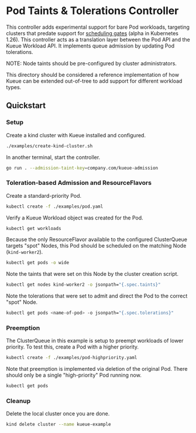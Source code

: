 # Pod Taints & Tolerations Controller

This controller adds experimental support for bare Pod workloads, targeting clusters that predate support for [scheduling gates](https://kubernetes.io/blog/2022/12/26/pod-scheduling-readiness-alpha/) (alpha in Kubernetes 1.26). This controller acts as a translation layer between the Pod API and the Kueue Workload API. It implements queue admission by updating Pod tolerations.

NOTE: Node taints should be pre-configured by cluster administrators.

This directory should be considered a reference implementation of how Kueue can be extended out-of-tree to add support for different workload types.

## Quickstart

### Setup

Create a kind cluster with Kueue installed and configured.

```bash
./examples/create-kind-cluster.sh
```

In another terminal, start the controller.

```bash
go run . --admission-taint-key=company.com/kueue-admission
````

### Toleration-based Admission and ResourceFlavors

Create a standard-priority Pod.

```bash
kubectl create -f ./examples/pod.yaml
```

Verify a Kueue Workload object was created for the Pod.

```bash
kubectl get workloads
```

Because the only ResourceFlavor available to the configured ClusterQueue targets "spot" Nodes, this Pod should be scheduled on the matching Node (`kind-worker2`).

```bash
kubectl get pods -o wide
```

Note the taints that were set on this Node by the cluster creation script.

```bash
kubectl get nodes kind-worker2 -o jsonpath="{.spec.taints}"
```

Note the tolerations that were set to admit and direct the Pod to the correct "spot" Node.

```bash
kubectl get pods <name-of-pod> -o jsonpath="{.spec.tolerations}"
```

### Preemption

The ClusterQueue in this example is setup to preempt workloads of lower priority. To test this, create a Pod with a higher priority.

```bash
kubectl create -f ./examples/pod-highpriority.yaml
```

Note that preemption is implemented via deletion of the original Pod. There should only be a single "high-priority" Pod running now.

```bash
kubectl get pods
```

### Cleanup

Delete the local cluster once you are done.

```bash
kind delete cluster --name kueue-example
```
